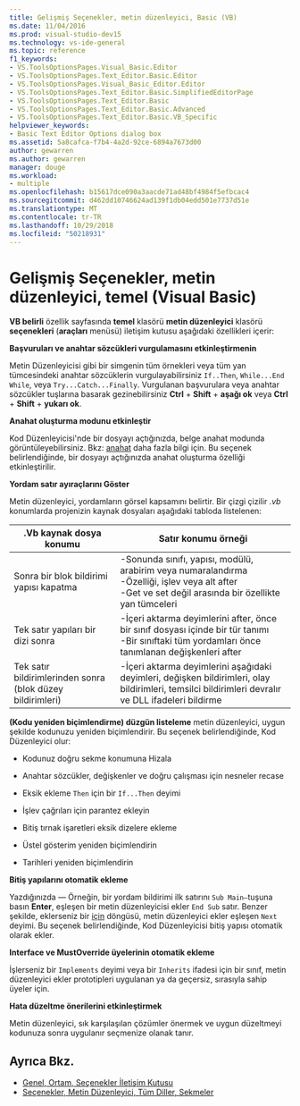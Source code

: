```yaml
---
title: Gelişmiş Seçenekler, metin düzenleyici, Basic (VB)
ms.date: 11/04/2016
ms.prod: visual-studio-dev15
ms.technology: vs-ide-general
ms.topic: reference
f1_keywords:
- VS.ToolsOptionsPages.Visual_Basic.Editor
- VS.ToolsOptionsPages.Text_Editor.Basic.Editor
- VS.ToolsOptionsPages.Visual_Basic_Editor.Editor
- VS.ToolsOptionsPages.Text_Editor.Basic.SimplifiedEditorPage
- VS.ToolsOptionsPages.Text_Editor.Basic
- VS.ToolsOptionsPages.Text_Editor.Basic.Advanced
- VS.ToolsOptionsPages.Text_Editor.Basic.VB_Specific
helpviewer_keywords:
- Basic Text Editor Options dialog box
ms.assetid: 5a8cafca-f7b4-4a2d-92ce-6894a7673d00
author: gewarren
ms.author: gewarren
manager: douge
ms.workload:
- multiple
ms.openlocfilehash: b15617dce090a3aacde71ad48bf4984f5efbcac4
ms.sourcegitcommit: d462dd10746624ad139f1db04edd501e7737d51e
ms.translationtype: MT
ms.contentlocale: tr-TR
ms.lasthandoff: 10/29/2018
ms.locfileid: "50218931"
---
```

# <a name="options-text-editor-basic-visual-basic-advanced"></a>Gelişmiş Seçenekler, metin düzenleyici, temel (Visual Basic)
**VB belirli** özellik sayfasında **temel** klasörü **metin düzenleyici** klasörü **seçenekleri** (**araçları** menüsü) iletişim kutusu aşağıdaki özellikleri içerir:

 **Başvuruları ve anahtar sözcükleri vurgulamasını etkinleştirmenin**

Metin Düzenleyicisi gibi bir simgenin tüm örnekleri veya tüm yan tümcesindeki anahtar sözcüklerin vurgulayabilirsiniz `If..Then`, `While...End While`, veya `Try...Catch...Finally`. Vurgulanan başvurulara veya anahtar sözcükler tuşlarına basarak gezinebilirsiniz **Ctrl** + **Shift** + **aşağı ok** veya **Ctrl**   +  **Shift** + **yukarı ok**.

**Anahat oluşturma modunu etkinleştir**

Kod Düzenleyicisi'nde bir dosyayı açtığınızda, belge anahat modunda görüntüleyebilirsiniz. Bkz: [anahat](../../ide/outlining.md) daha fazla bilgi için. Bu seçenek belirlendiğinde, bir dosyayı açtığınızda anahat oluşturma özelliği etkinleştirilir.

**Yordam satır ayıraçlarını Göster**

Metin düzenleyici, yordamların görsel kapsamını belirtir. Bir çizgi çizilir *.vb* konumlarda projenizin kaynak dosyaları aşağıdaki tabloda listelenen:

|.Vb kaynak dosya konumu|Satır konumu örneği|
|---------------------------------|------------------------------|
|Sonra bir blok bildirimi yapısı kapatma|-Sonunda sınıfı, yapısı, modülü, arabirim veya numaralandırma<br />-Özelliği, işlev veya alt after<br />-Get ve set değil arasında bir özellikte yan tümceleri|
|Tek satır yapıları bir dizi sonra|-İçeri aktarma deyimlerini after, önce bir sınıf dosyası içinde bir tür tanımı<br />-Bir sınıftaki tüm yordamları önce tanımlanan değişkenleri after|
|Tek satır bildirimlerinden sonra (blok düzey bildirimleri)|-İçeri aktarma deyimlerini aşağıdaki deyimleri, değişken bildirimleri, olay bildirimleri, temsilci bildirimleri devralır ve DLL ifadeleri bildirme|

 **(Kodu yeniden biçimlendirme) düzgün listeleme** metin düzenleyici, uygun şekilde kodunuzu yeniden biçimlendirir. Bu seçenek belirlendiğinde, Kod Düzenleyici olur:

-   Kodunuz doğru sekme konumuna Hizala

-   Anahtar sözcükler, değişkenler ve doğru çalışması için nesneler recase

-   Eksik ekleme `Then` için bir `If...Then` deyimi

-   İşlev çağrıları için parantez ekleyin

-   Bitiş tırnak işaretleri eksik dizelere ekleme

-   Üstel gösterim yeniden biçimlendirin

-   Tarihleri yeniden biçimlendirin

**Bitiş yapılarını otomatik ekleme**

 Yazdığınızda — Örneğin, bir yordam bildirimi ilk satırını `Sub Main—`tuşuna basın **Enter**, eşleşen bir metin düzenleyicisi ekler `End Sub` satır. Benzer şekilde, eklerseniz bir [için](/dotnet/visual-basic/language-reference/statements/for-next-statement) döngüsü, metin düzenleyici ekler eşleşen `Next` deyimi. Bu seçenek belirlendiğinde, Kod Düzenleyicisi bitiş yapısı otomatik olarak ekler.

**Interface ve MustOverride üyelerinin otomatik ekleme**

İşlerseniz bir `Implements` deyimi veya bir `Inherits` ifadesi için bir sınıf, metin düzenleyici ekler prototipleri uygulanan ya da geçersiz, sırasıyla sahip üyeler için.

**Hata düzeltme önerilerini etkinleştirmek**

Metin düzenleyici, sık karşılaşılan çözümler önermek ve uygun düzeltmeyi kodunuza sonra uygulanır seçmenize olanak tanır.

## <a name="see-also"></a>Ayrıca Bkz.

- [Genel, Ortam, Seçenekler İletişim Kutusu](../../ide/reference/general-environment-options-dialog-box.md)
- [Seçenekler, Metin Düzenleyici, Tüm Diller, Sekmeler](../../ide/reference/options-text-editor-all-languages-tabs.md)